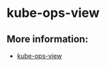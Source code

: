 # kube-ops-view

## More information:

- [kube-ops-view](https://codeberg.org/hjacobs/kube-ops-view)